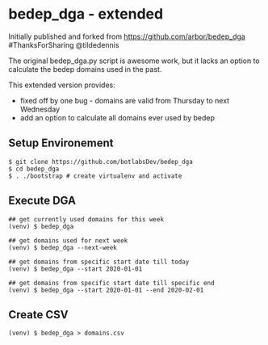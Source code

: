 # bedep_dga - extended
 
Initially published and forked from https://github.com/arbor/bedep_dga #ThanksForSharing @tildedennis

The original bedep_dga.py script is awesome work, but it lacks an option to calculate the bedep 
domains used in the past.

This extended version provides:
   * fixed off by one bug - domains are valid from Thursday to next Wednesday
   * add an option to calculate all domains ever used by bedep
  




## Setup Environement
```shell script
$ git clone https://github.com/botlabsDev/bedep_dga
$ cd bedep_dga
$ . ./bootstrap # create virtualenv and activate 
```


## Execute DGA

```shell script
## get currently used domains for this week
(venv) $ bedep_dga

## get domains used for next week 
(venv) $ bedep_dga --next-week

## get domains from specific start date till today 
(venv) $ bedep_dga --start 2020-01-01

## get domains from specific start date till specific end
(venv) $ bedep_dga --start 2020-01-01 --end 2020-02-01

```

## Create CSV

```shell script
(venv) $ bedep_dga > domains.csv
```




